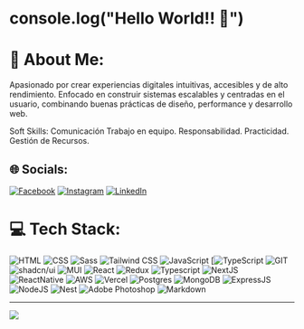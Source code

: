 # console.log("Hello World!! 👋")
# 💫 About Me:
Apasionado por crear experiencias digitales intuitivas, accesibles y de alto rendimiento. Enfocado en construir sistemas escalables y centradas en el usuario, combinando buenas prácticas de diseño, performance y desarrollo web.

Soft Skills:
Comunicación
Trabajo en equipo.
Responsabilidad.
Practicidad.
Gestión de Recursos.


## 🌐 Socials:
[![Facebook](https://img.shields.io/badge/Facebook-%231877F2.svg?logo=Facebook&logoColor=white)](https://www.facebook.com/franco.galluccio/) [![Instagram](https://img.shields.io/badge/Instagram-%23E4405F.svg?logo=Instagram&logoColor=white)](https://www.instagram.com/fraaaangl/) [![LinkedIn](https://img.shields.io/badge/LinkedIn-%230077B5.svg?logo=linkedin&logoColor=white)](https://www.linkedin.com/in/franco-ivan-galluccio-553b1224a/) 

# 💻 Tech Stack:
![HTML](https://img.shields.io/badge/HTML-%23E34F26.svg?logo=html5&logoColor=white) ![CSS](https://img.shields.io/badge/CSS-639?logo=css&logoColor=fff) ![Sass](https://img.shields.io/badge/Sass-C69?logo=sass&logoColor=fff) ![Tailwind CSS](https://img.shields.io/badge/Tailwind%20CSS-%2338B2AC.svg?logo=tailwind-css&logoColor=white) ![JavaScript](https://img.shields.io/badge/JavaScript-F7DF1E?logo=javascript&logoColor=000) [![TypeScript](https://img.shields.io/badge/TypeScript-3178C6?logo=typescript&logoColor=fff) ![GIT](https://img.shields.io/badge/GIT-E44C30?style=for-the-badge&logo=git&logoColor=white) ![shadcn/ui](https://img.shields.io/badge/shadcn%2Fui-000?logo=shadcnui&logoColor=fff) ![MUI](https://img.shields.io/badge/MUI-%230081CB.svg?style=for-the-badge&logo=material-ui&logoColor=white) ![React](https://img.shields.io/badge/react-%2320232a.svg?style=for-the-badge&logo=react&logoColor=%2361DAFB) ![Redux](https://img.shields.io/badge/Redux-593D88?style=for-the-badge&logo=redux&logoColor=white) ![Typescript](https://img.shields.io/badge/TypeScript-007ACC?style=for-the-badge&logo=typescript&logoColor=white) ![NextJS](https://i.postimg.cc/cLX93Wxm/next.jpg) ![ReactNative](https://img.shields.io/badge/React_Native-20232A?style=for-the-badge&logo=react&logoColor=61DAFB) ![AWS](https://custom-icon-badges.demolab.com/badge/AWS-%23FF9900.svg?logo=aws&logoColor=white) ![Vercel](https://img.shields.io/badge/vercel-%23000000.svg?style=for-the-badge&logo=vercel&logoColor=white) ![Postgres](https://img.shields.io/badge/Postgres-%23316192.svg?logo=postgresql&logoColor=white) ![MongoDB](https://img.shields.io/badge/MongoDB-%234ea94b.svg?style=for-the-badge&logo=mongodb&logoColor=white) ![ExpressJS](https://img.shields.io/badge/Express.js-404D59?style=for-the-badge) ![NodeJS](https://img.shields.io/badge/Node.js-43853D?style=for-the-badge&logo=node.js&logoColor=white) ![Nest](https://img.shields.io/badge/Nest.js-%23E0234E.svg?logo=nestjs&logoColor=white) ![Adobe Photoshop](https://img.shields.io/badge/adobephotoshop-%2331A8FF.svg?style=for-the-badge&logo=adobephotoshop&logoColor=white) ![Markdown](https://img.shields.io/badge/markdown-%23000000.svg?style=for-the-badge&logo=markdown&logoColor=white) 

---
[![](https://visitcount.itsvg.in/api?id=FrannGL&icon=0&color=0)](https://visitcount.itsvg.in)

<!-- Proudly created with GPRM ( https://gprm.itsvg.in ) -->
